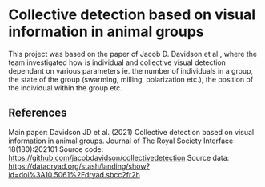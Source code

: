 # Collective detection based on visual information in animal groups

This project was based on the paper of Jacob D. Davidson et al., where the team investigated how is individual and collective visual detection dependant on various parameters ie. the number of individuals in a group, the state of the group (swarming, milling, polarization etc.), the position of the individual within the group etc.  



## References 
Main paper: Davidson JD et al. (2021) Collective detection based on visual information in animal groups. Journal of The Royal Society Interface 18(180):202101
Source code: https://github.com/jacobdavidson/collectivedetection
Source data: https://datadryad.org/stash/landing/show?id=doi%3A10.5061%2Fdryad.sbcc2fr2h
